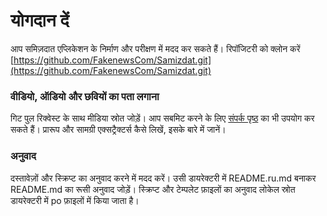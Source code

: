 [description]: # "समिज़दात में सुधार में मदद करें, फर्जी समाचार खोजें और अपने स्वयं के बनाएं।"
[keywords]: # "कोड,रिपोर्ट,अनुवाद,Github"

# योगदान दें

आप समिज़दात एप्लिकेशन के निर्माण और परीक्षण में मदद कर सकते हैं। रिपॉजिटरी को क्लोन करें
[https://github.com/FakenewsCom/Samizdat.git](https://github.com/FakenewsCom/Samizdat.git)

### वीडियो, ऑडियो और छवियों का पता लगाना

गिट पुल रिक्वेस्ट के साथ मीडिया स्रोत जोड़ें। आप सबमिट करने के लिए [संपर्क पृष्ठ](../contact/) का भी उपयोग कर सकते हैं।
प्रारूप और सामग्री एक्सट्रैक्टर्स कैसे लिखें, इसके बारे में जानें।

### अनुवाद

दस्तावेज़ों और स्क्रिप्ट का अनुवाद करने में मदद करें। उसी डायरेक्टरी में README.ru.md बनाकर README.md का रूसी अनुवाद जोड़ें।
स्क्रिप्ट और टेम्पलेट फ़ाइलों का अनुवाद लोकेल स्रोत डायरेक्टरी में po फ़ाइलों में किया जाता है।